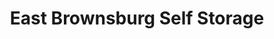 ---
title: "East Brownsburg Self Storage"
url: /brownsburg/east-brownsburg-self-storage/
shop: storage rental
---